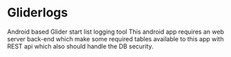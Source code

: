 # Gliderlogs
Android based Glider start list logging tool
This android app requires an web server back-end which make some required tables
available to this app with REST api which also should handle the DB security.
